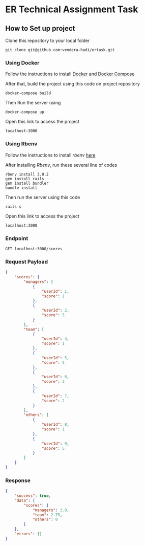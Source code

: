 # ER Technical Assignment Task

## How to Set up project
Clone this repository to your local folder

```
git clone git@github.com:vendera-hadi/ertask.git
```

### Using Docker
Follow the instructions to install [Docker](https://docs.docker.com/engine/install/ubuntu/) and [Docker Compose](https://docs.docker.com/compose/install/)

After that, build the project using this code on project repository
```
docker-compose build
```

Then Run the server using
```
docker-compose up
```

Open this link to access the project
```
localhost:3000
```

### Using Rbenv
Follow the instructions to install *rbenv* [here](https://www.digitalocean.com/community/tutorials/how-to-install-ruby-on-rails-with-rbenv-on-ubuntu-20-04)

After installing *Rbenv*, run these several line of codes
```
rbenv install 3.0.2
gem install rails
gem install bundler
bundle install
```

Then run the server using this code
```
rails s
```

Open this link to access the project
```
localhost:3000
```

### Endpoint
```
GET localhost:3000/scores
```

### Request Payload
```json
{
    "scores": {
        "managers": [
            {
                "userId": 1,
                "score": 1
            },
            {
                "userId": 2,
                "score": 5
            }
        ],
        "team": [
            {
                "userId": 4,
                "score": 1
            },
            {
                "userId": 5,
                "score": 5
            },
            {
                "userId": 6,
                "score": 3
            },
            {
                "userId": 7,
                "score": 2
            }
        ],
        "others": [
            {
                "userId": 8,
                "score": 1
            },
            {
                "userId": 9,
                "score": 5
            }
        ]
    }
}
```

### Response
```json
{
    "success": true,
    "data": {
        "scores": {
            "managers": 3.0,
            "team": 2.75,
            "others": 0
        }
    },
    "errors": []
}
```
